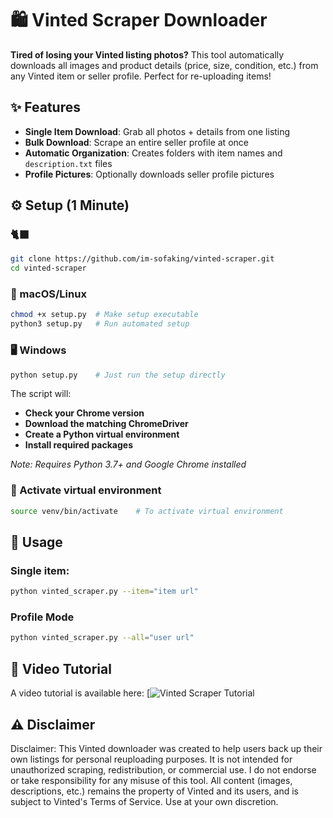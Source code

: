# 🛍️ Vinted Scraper Downloader

**Tired of losing your Vinted listing photos?** This tool automatically downloads all images and product details (price, size, condition, etc.) from any Vinted item or seller profile. Perfect for re-uploading items!

## ✨ Features
- **Single Item Download**: Grab all photos + details from one listing
- **Bulk Download**: Scrape an entire seller profile at once
- **Automatic Organization**: Creates folders with item names and `description.txt` files
- **Profile Pictures**: Optionally downloads seller profile pictures

## ⚙️ Setup (1 Minute)

### 🐈‍⬛
```bash
git clone https://github.com/im-sofaking/vinted-scraper.git
cd vinted-scraper
```

### 🍎 macOS/Linux
```bash
chmod +x setup.py  # Make setup executable
python3 setup.py   # Run automated setup
```
### 🖥️ Windows
```bash
python setup.py    # Just run the setup directly
```
The script will:

- **Check your Chrome version**
- **Download the matching ChromeDriver**
- **Create a Python virtual environment**
- **Install required packages**

*Note: Requires Python 3.7+ and Google Chrome installed*

### 🐉 Activate virtual environment
```bash
source venv/bin/activate    # To activate virtual environment 
```

## 🚀 Usage 
### Single item:
```bash
python vinted_scraper.py --item="item url"
```
### Profile Mode
```bash
python vinted_scraper.py --all="user url"
```

## 🎥 Video Tutorial
A video tutorial is available here:
[![Vinted Scraper Tutorial](https://drive.google.com/file/d/1JFcxPqDnn5nXUxC_WboQ7v72JizSyc6e/view?usp=drive_link)

## ⚠️ Disclaimer
Disclaimer: This Vinted downloader was created to help users back up their own listings for personal reuploading purposes. 
It is not intended for unauthorized scraping, redistribution, or commercial use. I do not endorse or take responsibility for any misuse of this tool. 
All content (images, descriptions, etc.) remains the property of Vinted and its users, and is subject to Vinted's Terms of Service. 
Use at your own discretion.
